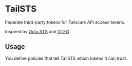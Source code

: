 # TailSTS
Federate third-party tokens for Tailscale API access tokens.

Inspired by [Octo STS](https://github.com/apps/octo-sts) and [GTFO](https://github.com/thepwagner/github-token-factory-oidc)

## Usage
You define policies that tell TailSTS which tokens it can trust.

